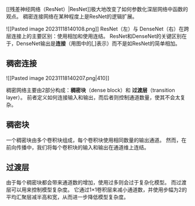 [[残差神经网络（ResNet）|ResNet]]极大地改变了如何参数化深层网络中函数的观点。 稠密连接网络在某种程度上是ResNet的逻辑扩展。

![[Pasted image 20231118140108.png]]
ResNet（左）与 DenseNet（右）在跨层连接上的主要区别：使用相加和使用连结。
ResNet和DenseNet的关键区别在于，DenseNet输出是**连接**（用图中的[,]表示）而不是如ResNet的简单相加。

## 稠密连接
![[Pasted image 20231118140207.png|410]]

稠密网络主要由2部分构成：**稠密块**（dense block）和 **过渡层**（transition layer）。 前者定义如何连接输入和输出，而后者则控制通道数量，使其不会太复杂。

## 稠密块
一个稠密块由多个卷积块组成，每个卷积块使用相同数量的输出通道。 然而，在前向传播中，我们将每个卷积块的输入和输出在通道维上连结。

## 过渡层
由于每个稠密块都会带来通道数的增加，使用过多则会过于复杂化模型。 而过渡层可以用来控制模型复杂度。 它通过1×1卷积层来减小通道数，并使用步幅为2的平均汇聚层减半高和宽，从而进一步降低模型复杂度。